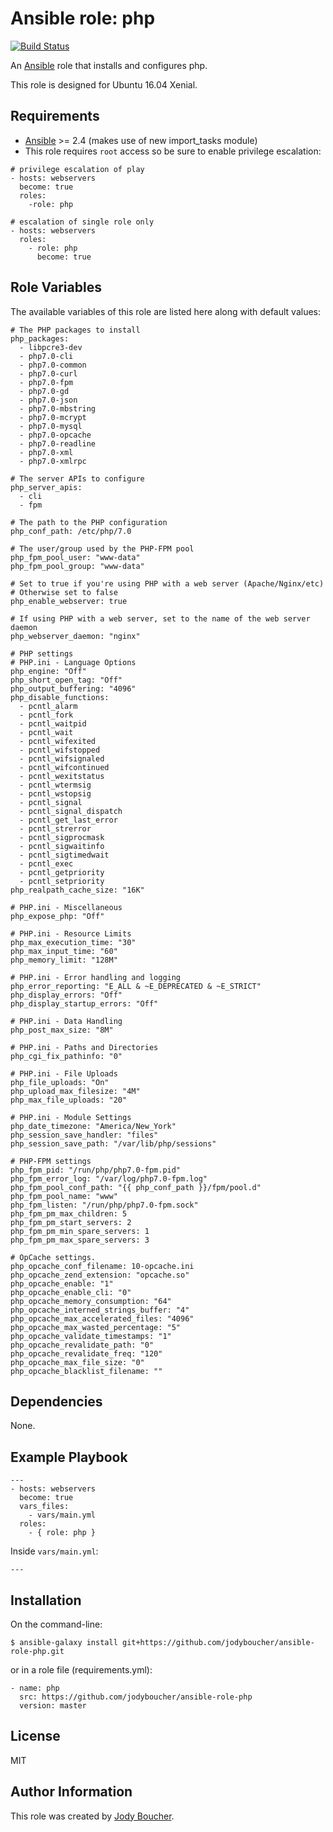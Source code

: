 # Ansible role: php

[![Build Status](https://travis-ci.org/jodyboucher/ansible-role-php.svg?branch=master)](https://travis-ci.org/jodyboucher/ansible-role-php)

An [Ansible](https://www.ansible.com/) role that installs and configures php.

This role is designed for Ubuntu 16.04 Xenial.

## Requirements

* [Ansible](https://docs.ansible.com/ansible/intro_installation.html) >= 2.4 (makes use of new import_tasks module)
* This role requires `root` access so be sure to enable privilege escalation:

```
# privilege escalation of play
- hosts: webservers
  become: true
  roles:
    -role: php

# escalation of single role only
- hosts: webservers
  roles:
    - role: php
      become: true
```

## Role Variables

The available variables of this role are listed here along with default values:
```
# The PHP packages to install
php_packages:
  - libpcre3-dev
  - php7.0-cli
  - php7.0-common
  - php7.0-curl
  - php7.0-fpm
  - php7.0-gd
  - php7.0-json
  - php7.0-mbstring
  - php7.0-mcrypt
  - php7.0-mysql
  - php7.0-opcache
  - php7.0-readline
  - php7.0-xml
  - php7.0-xmlrpc

# The server APIs to configure
php_server_apis:
  - cli
  - fpm

# The path to the PHP configuration
php_conf_path: /etc/php/7.0

# The user/group used by the PHP-FPM pool
php_fpm_pool_user: "www-data"
php_fpm_pool_group: "www-data"

# Set to true if you're using PHP with a web server (Apache/Nginx/etc)
# Otherwise set to false
php_enable_webserver: true

# If using PHP with a web server, set to the name of the web server daemon
php_webserver_daemon: "nginx"

# PHP settings
# PHP.ini - Language Options
php_engine: "Off"
php_short_open_tag: "Off"
php_output_buffering: "4096"
php_disable_functions:
  - pcntl_alarm
  - pcntl_fork
  - pcntl_waitpid
  - pcntl_wait
  - pcntl_wifexited
  - pcntl_wifstopped
  - pcntl_wifsignaled
  - pcntl_wifcontinued
  - pcntl_wexitstatus
  - pcntl_wtermsig
  - pcntl_wstopsig
  - pcntl_signal
  - pcntl_signal_dispatch
  - pcntl_get_last_error
  - pcntl_strerror
  - pcntl_sigprocmask
  - pcntl_sigwaitinfo
  - pcntl_sigtimedwait
  - pcntl_exec
  - pcntl_getpriority
  - pcntl_setpriority
php_realpath_cache_size: "16K"

# PHP.ini - Miscellaneous
php_expose_php: "Off"

# PHP.ini - Resource Limits
php_max_execution_time: "30"
php_max_input_time: "60"
php_memory_limit: "128M"

# PHP.ini - Error handling and logging
php_error_reporting: "E_ALL & ~E_DEPRECATED & ~E_STRICT"
php_display_errors: "Off"
php_display_startup_errors: "Off"

# PHP.ini - Data Handling
php_post_max_size: "8M"

# PHP.ini - Paths and Directories
php_cgi_fix_pathinfo: "0"

# PHP.ini - File Uploads
php_file_uploads: "On"
php_upload_max_filesize: "4M"
php_max_file_uploads: "20"

# PHP.ini - Module Settings
php_date_timezone: "America/New_York"
php_session_save_handler: "files"
php_session_save_path: "/var/lib/php/sessions"

# PHP-FPM settings
php_fpm_pid: "/run/php/php7.0-fpm.pid"
php_fpm_error_log: "/var/log/php7.0-fpm.log"
php_fpm_pool_conf_path: "{{ php_conf_path }}/fpm/pool.d"
php_fpm_pool_name: "www"
php_fpm_listen: "/run/php/php7.0-fpm.sock"
php_fpm_pm_max_children: 5
php_fpm_pm_start_servers: 2
php_fpm_pm_min_spare_servers: 1
php_fpm_pm_max_spare_servers: 3

# OpCache settings.
php_opcache_conf_filename: 10-opcache.ini
php_opcache_zend_extension: "opcache.so"
php_opcache_enable: "1"
php_opcache_enable_cli: "0"
php_opcache_memory_consumption: "64"
php_opcache_interned_strings_buffer: "4"
php_opcache_max_accelerated_files: "4096"
php_opcache_max_wasted_percentage: "5"
php_opcache_validate_timestamps: "1"
php_opcache_revalidate_path: "0"
php_opcache_revalidate_freq: "120"
php_opcache_max_file_size: "0"
php_opcache_blacklist_filename: ""

```

## Dependencies

None.

## Example Playbook

```
---
- hosts: webservers
  become: true
  vars_files:
    - vars/main.yml
  roles:
    - { role: php }
```

Inside `vars/main.yml`:

```
---
```

## Installation

On the command-line:
```
$ ansible-galaxy install git+https://github.com/jodyboucher/ansible-role-php.git
```

or in a role file (requirements.yml):

```
- name: php
  src: https://github.com/jodyboucher/ansible-role-php
  version: master
```

## License

MIT

## Author Information

This role was created by [Jody Boucher](https://jodyboucher.com/).
